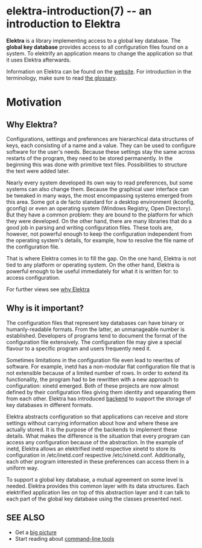 elektra-introduction(7) -- an introduction to Elektra
==================================================


**Elektra** is a library implementing access to a global key database.
The **global key database** provides access to all configuration
files found on a system.  To elektrify an application means to change
the application so that it uses Elektra afterwards.

Information on Elektra can be found on the
[website](http://www.libelektra.org).
For introduction in the terminology, make sure to read
[the glossary](elektra-glossary.md).

# Motivation


## Why Elektra?

Configurations, settings and preferences are hierarchical data
structures of keys, each consisting of a name and a value. They can be
used to configure software for the user's needs. Because these settings
stay the same across restarts of the program, they need to be stored
permanently. In the beginning this was done with primitive text files.
Possibilities to structure the text were added later.

Nearly every system developed its own way to read preferences, but some
systems can also change them.  Because the graphical user interface can
be tweaked in many ways, the most encompassing systems emerged from this
area.  Some got a de facto standard for a desktop environment (kconfig,
gconfig) or even an operating system (Windows Registry, Open Directory).
But they have a common problem: they are bound to the platform for which
they were developed. On the other hand, there are many libraries that do
a good job in parsing and writing configuration files.  These tools are,
however, not powerful enough to keep the configuration independent from
the operating system's details, for example, how to resolve the file
name of the configuration file.

That is where Elektra comes in to fill the gap.  On the one hand,
Elektra is not tied to any platform or operating system.  On the other
hand, Elektra is powerful enough to be useful immediately for what it
is written for: to access configuration.

For further views see [why Elektra](/doc/WHY.md)


## Why is it important?

The configuration files that represent key databases can have binary
or humanly-readable formats.  From the latter, an unmanageable number
is established.  Developers of programs tend to document the format of
the configuration file extensively.  The configuration file may give a
special flavour to a specific program and users frequently need it.

Sometimes limitations in the configuration file even lead to rewrites
of software.  For example, inetd has a non-modular flat configuration
file that is not extensible because of a limited number of rows.
In order to extend its functionality, the program had to be rewritten
with a new approach to configuration: xinetd emerged. Both of these
projects are now almost defined by their configuration files giving them
identity and separating them from each other.  Elektra has introduced
[backend](elektra-backends.md) to support the storage of key databases in different
formats.

Elektra abstracts configuration so that applications can receive and
store settings without carrying information about how and where these
are actually stored.  It is the purpose of the backends to implement
these details.  What makes the difference is the situation that
every program can access any configuration because of the abstraction.
In the example of inetd, Elektra allows an elektrified inetd respective
xinetd to store its configuration in /etc/inetd.conf respective
/etc/xinetd.conf. Additionally, each other program interested in these
preferences can access them in a uniform way.

To support a global key database, a mutual agreement on some level is
needed.  Elektra provides this common layer with its data structures.
Each elektrified application lies on top of this abstraction layer and
it can talk to each part of the global key database using the classes
presented next.

## SEE ALSO

- Get a [big picture](/doc/BIGPICTURE.md)
- Start reading about [command-line tools](/doc/help/kdb-introduction.md)
